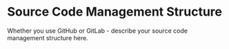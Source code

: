 # Source Code Management Structure
Whether you use GitHub or GitLab - describe your source code management structure here.
